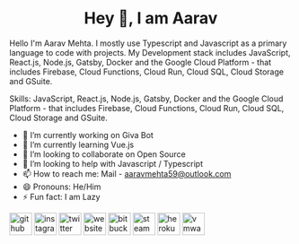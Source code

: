 <h1 align="center"> Hey 👋, I am <b>Aarav</b> </h1> 
Hello I'm Aarav Mehta. I mostly use Typescript and Javascript as a primary language to code with projects. My Development stack includes JavaScript, React.js, Node.js, Gatsby, Docker and the Google Cloud Platform - that includes Firebase, Cloud Functions, Cloud Run, Cloud SQL, Cloud Storage and GSuite.

Skills: JavaScript, React.js, Node.js, Gatsby, Docker and the Google Cloud Platform - that includes Firebase, Cloud Functions, Cloud Run, Cloud SQL, Cloud Storage and GSuite.

- 🔭 I’m currently working on Giva Bot 
- 🌱 I’m currently learning Vue.js 
- 👯 I’m looking to collaborate on Open Source 
- 🤔 I’m looking to help with Javascript / Typescript 
- 📫 How to reach me: Mail - aaravmehta59@outlook.com 
- 😄 Pronouns: He/Him 
- ⚡ Fun fact: I am Lazy 


[<img src='https://cdn.jsdelivr.net/npm/simple-icons@3.0.1/icons/github.svg' alt='github' height='40'>](https://github.com/NodoY5)  [<img src='https://cdn.jsdelivr.net/npm/simple-icons@3.0.1/icons/instagram.svg' alt='instagram' height='40'>](https://www.instagram.com/bitquote_123/)  [<img src='https://cdn.jsdelivr.net/npm/simple-icons@3.0.1/icons/twitter.svg' alt='twitter' height='40'>](https://twitter.com/Y5Nodo)  [<img src='https://cdn.jsdelivr.net/npm/simple-icons@3.0.1/icons/icloud.svg' alt='website' height='40'>](https://nodoy5.vercel.app)  [<img src='https://cdn.jsdelivr.net/npm/simple-icons@3.0.1/icons/bitbucket.svg' alt='bitbucket' height='40'>](https://bitbucket.org/NodoY5)  [<img src='https://cdn.jsdelivr.net/npm/simple-icons@3.0.1/icons/steam.svg' alt='steam' height='40'>](#)  [<img src='https://cdn.jsdelivr.net/npm/simple-icons@3.0.1/icons/heroku.svg' alt='heroku' height='40'>](https://heroku.com)  [<img src='https://cdn.jsdelivr.net/npm/simple-icons@3.0.1/icons/vmware.svg' alt='vmware' height='40'>](#)  

